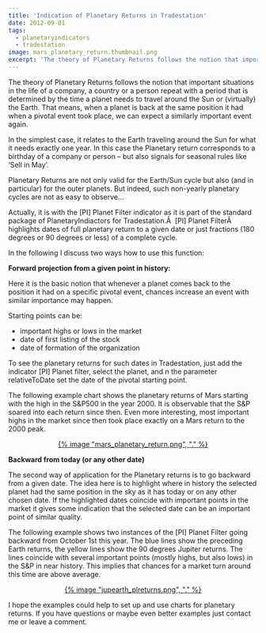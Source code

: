```yaml
---
title: 'Indication of Planetary Returns in Tradestation'
date: 2012-09-01
tags:
  - planetaryindicators
  - tradestation
image: mars_planetary_return.thumbnail.png
excerpt: 'The theory of Planetary Returns follows the notion that important situations in the life of a company, a country or a person repeat with a period that is determined by the time a planet needs to travel around the Sun or (virtually) the Earth. That means, when a planet is back at the same position it had when a pivotal event took place, we can expect a similarly important event again.'
---
```

<p>The theory of Planetary Returns follows the notion that important situations in the life of a company, a country or a person repeat with a period that is determined by the time a planet needs to travel around the Sun or (virtually) the Earth. That means, when a planet is back at the same position it had when a pivotal event took place, we can expect a similarly important event again.</p>
<p>In the simplest case, it relates to the Earth traveling around the Sun for what it needs exactly one year. In this case the Planetary return corresponds to a birthday of a company or person – but also signals for seasonal rules like ‘Sell in May’.</p>
<p>Planetary Returns are not only valid for the Earth/Sun cycle but also (and in particular) for the outer planets. But indeed, such non-yearly planetary cycles are not as easy to observe…</p>
<p>Actually, it is with the [PI] Planet Filter indicator as it is part of the standard package of PlanetaryIndiactors for Tradestation.Â  [PI] Planet FilterÂ  highlights dates of full planetary return to a given date or just fractions (180 degrees or 90 degrees or less) of a complete cycle.</p>
<p>In the following I discuss two ways how to use this function:</p>
<p><strong>Forward projection from a given point in history:</strong></p>
<p>Here it is the basic notion that whenever a planet comes back to the position it had on a specific pivotal event, chances increase an event with similar importance may happen.</p>
<p>Starting points can be:</p>
<ul>
<li>important highs or lows in the market</li>
<li>date of first listing of the stock</li>
<li>date of formation of the organization</li>
</ul>
<p>To see the planetary returns for such dates in Tradestation, just add the indicator [PI] Planet filter, select the planet, and n the parameter relativeToDate set the date of the pivotal starting point.</p>
<p>The following example chart shows the planetary returns of Mars starting with the high in the S&amp;P500 in the year 2000. It is observable that the S&amp;P soared into each return since then. Even more interesting, most important highs in the market since then took place exactly on a Mars return to the 2000 peak.</p>
<p></p>
<p style="text-align: center"><a href='{% image "mars_planetary_return.png", "linkonly" %}' title="mars_planetary_return.png">{% image "mars_planetary_return.png", "." %}</a></p>
<p><strong>Backward from today (or any other date)<br/>
</strong></p>
<p>The second way of application for the Planetary returns is to go backward from a given date. The idea here is to highlight where in history the selected planet had the same position in the sky as it has today or on any other chosen date. If the highlighted dates coincide with important points in the market it gives some indication that the selected date can be an important point of similar quality.</p>
<p>The following example shows two instances of the [PI] Planet Filter going backward from October 1st this year. The blue lines show the preceding Earth returns, the yellow lines show the 90 degrees Jupiter returns. The lines coincide with several important points (mostly highs, but also lows) in the S&amp;P in near history. This implies that chances for a market turn around this time are above average.</p>
<p></p>
<p style="text-align: center"><a href='{% image "jupearth_plreturns.png", "linkonly" %}' title="jupearth_plreturns.png">{% image "jupearth_plreturns.png", "." %}</a></p>
<p></p>
<p>I hope the examples could help to set up and use charts for planetary returns. If you have questions or maybe even better examples just contact me or leave a comment.</p>
